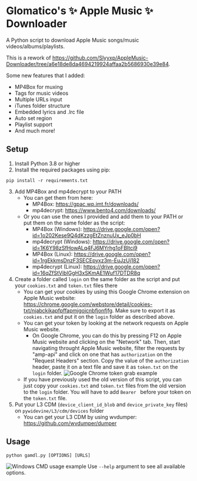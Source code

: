 # Glomatico's ✨ Apple Music ✨ Downloader
A Python script to download Apple Music songs/music videos/albums/playlists.

This is a rework of https://github.com/Slyyxp/AppleMusic-Downloader/tree/a6e18de8da4694219924affaa2b5686930e39e84.

Some new features that I added:
- MP4Box for muxing
- Tags for music videos
- Multiple URLs input
- iTunes folder structure
- Embedded lyrics and .lrc file
- Auto set region
- Playlist support
- And much more!

## Setup
1. Install Python 3.8 or higher
2. Install the required packages using pip: 
```
pip install -r requirements.txt
```
3. Add MP4Box and mp4decrypt to your PATH
    * You can get them from here:
        * MP4Box: https://gpac.wp.imt.fr/downloads/
        * mp4decrypt: https://www.bento4.com/downloads/
    * Or you can use the ones I provided and add them to your PATH or put them on the same folder as the script:
        * MP4Box (Windows): https://drive.google.com/open?id=1o202Kese9Q4dKzzgEtZnznuUx_eJp0bH
        * mp4decrypt (Windows): https://drive.google.com/open?id=1K6Y98zSfHowALq4FJ6MYrhg1oFBltci9
        * MP4Box (Linux): https://drive.google.com/open?id=1rgEkkmsDnzF3SECEpyxz3m-EuJzUj182
        * mp4decrypt (Linux): https://drive.google.com/open?id=16qZfStVibIGgH3xSKmAE1Wuf17DTDR8q
4. Create a folder called `login` on the same folder as the script and put your `cookies.txt` and `token.txt` files there
    * You can get your cookies by using this Google Chrome extension on Apple Music website: https://chrome.google.com/webstore/detail/cookies-txt/njabckikapfpffapmjgojcnbfjonfjfg. Make sure to export it as `cookies.txt` and put it on the `login` folder as described above.
    * You can get your token by looking at the network requests on Apple Music website. 
        * On Google Chrome, you can do this by pressing F12 on Apple Music website and clicking on the "Network" tab. Then, start navigating throught Apple Music website, filter the requests by "amp-api" and click on one that has `authorization` on the "Request Headers" section. Copy the value of the `authorization` header, paste it on a text file and save it as `token.txt` on the `login` folder.
        ![Google Chrome token grab example](https://i.imgur.com/9YyfGn4.png)
    * If you have previously used the old version of this script, you can just copy your `cookies.txt` and `token.txt` files from the old version to the `login` folder. You will have to add `Bearer ` before your token on the `token.txt` file.
5. Put your L3 CDM (`device_client_id_blob` and `device_private_key` files) on `pywidevine/L3/cdm/devices` folder
    * You can get your L3 CDM by using wvdumper: https://github.com/wvdumper/dumper
## Usage
```
python gamdl.py [OPTIONS] [URLS]
```
![Windows CMD usage example](https://i.imgur.com/byjqmGF.png)
Use `--help` argument to see all available options.
